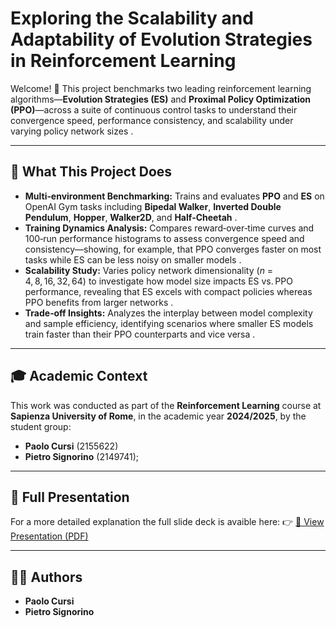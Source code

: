 # Exploring the Scalability and Adaptability of Evolution Strategies in Reinforcement Learning

Welcome! 👋 This project benchmarks two leading reinforcement learning algorithms—**Evolution Strategies (ES)** and **Proximal Policy Optimization (PPO)**—across a suite of continuous control tasks to understand their convergence speed, performance consistency, and scalability under varying policy network sizes .

---

## 🚀 What This Project Does

* **Multi‑environment Benchmarking:** Trains and evaluates **PPO** and **ES** on OpenAI Gym tasks including **Bipedal Walker**, **Inverted Double Pendulum**, **Hopper**, **Walker2D**, and **Half‑Cheetah** .
* **Training Dynamics Analysis:** Compares reward‑over‑time curves and 100‑run performance histograms to assess convergence speed and consistency—showing, for example, that PPO converges faster on most tasks while ES can be less noisy on smaller models .
* **Scalability Study:** Varies policy network dimensionality (*n* = 4, 8, 16, 32, 64) to investigate how model size impacts ES vs. PPO performance, revealing that ES excels with compact policies whereas PPO benefits from larger networks .
* **Trade‑off Insights:** Analyzes the interplay between model complexity and sample efficiency, identifying scenarios where smaller ES models train faster than their PPO counterparts and vice versa .

---

## 🎓 Academic Context

This work was conducted as part of the **Reinforcement Learning** course at **Sapienza University of Rome**, in the academic year **2024/2025**, by the student group:

* **Paolo Cursi** (2155622)
* **Pietro Signorino** (2149741);

---

## 📄 Full Presentation

For a more detailed explanation the full slide deck is avaible here:
👉 [📘 View Presentation (PDF)](FinalPresentation.pdf)

---

## 🧑‍💻 Authors

* **Paolo Cursi**
* **Pietro Signorino**
